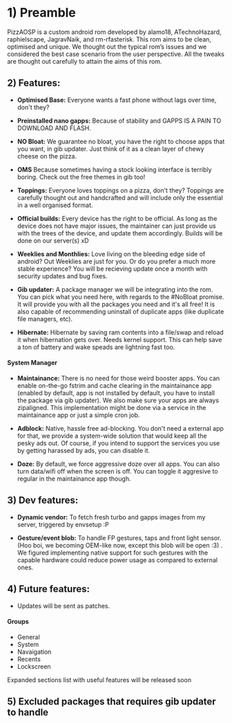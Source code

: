 # 1) Preamble

PizzAOSP is a custom android rom developed by alamo18, ATechnoHazard, raphielscape, JagravNaik, and rm-rfasterisk. This rom aims to be clean, optimised and unique. We thought out the typical rom’s issues and we considered the best case scenario from the user perspective. All the tweaks are thought out carefully to attain the aims of this rom.

## 2) Features:

- **Optimised Base:** 
    Everyone wants a fast phone without lags over time, don't they?
    
- **Preinstalled nano gapps:**
    Because of stability and GAPPS IS A PAIN TO DOWNLOAD AND FLASH.
    
- **NO Bloat:**
    We guarantee no bloat, you have the right to choose apps that you want, in gib updater. Just think of it as a clean layer
    of chewy cheese on the pizza.
    
- **OMS**
    Because sometimes having a stock looking interface is terribly boring. Check out the free themes in gib too!
    
- **Toppings:**
    Everyone loves toppings on a pizza, don't they? Toppings are carefully thought out and handcrafted and will include only the             essential in a well organised format.
    
- **Official builds:**
    Every device has the right to be official. As long as the device does not have major issues, the maintainer can just
    provide us with the trees of the device, and update them accordingly. Builds will be done on our server(s) xD
    
- **Weeklies and Monthlies:**
    Love living on the bleeding edge side of android? Out Weeklies are just for you. Or do you prefer a much more stable 
    experience? You will be recieving update once a month with security updates and bug fixes.
    
- **Gib updater:**
    A package manager we will be integrating into the rom. You can pick what you need here, with regards to the #NoBloat                     promise. It will provide you with all the packages you need and it's all free! It is also capable of recommending uninstall of           duplicate apps (like duplicate file managers, etc).
    
- **Hibernate:**
    Hibernate by saving ram contents into a file/swap and reload it when hibernation gets over. Needs kernel support. This can help save     a ton of battery and wake speads are lightning fast too.
   
#### System Manager

- **Maintainance:**
    There is no need for those weird booster apps. You can enable on-the-go fstrim and cache clearing in the maintainance app (enabled       by default, app is not installed by default, you have to install the package via gib updater). We also make sure your apps are           always zipaligned. This implementation might be done via a service in the maintainance app or just a simple cron job.

- **Adblock:**
    Native, hassle free ad-blocking. You don't need a external app for that, we provide a system-wide solution that would keep all the       pesky ads out. Of course, if you intend to support the services you use by getting harassed by ads, you can disable it.
   
- **Doze:**
    By default, we force aggressive doze over all apps. You can also turn data/wifi off when the screen is off. You can toggle it           aggresive to regular in the maintainance app though.

## 3) Dev features:
- **Dynamic vendor:** To fetch fresh turbo and gapps images from my server, triggered by envsetup :P 

- **Gesture/event blob:** To handle FP gestures, taps and front light sensor. (Hoo boi, we becoming OEM-like now, except this blob will be open :3) . We figured implementing native support for such gestures with the capable hardware could reduce power usage as compared to external ones.

## 4) Future features:
- Updates will be sent as patches.

#### Groups
- General
- System
- Navaigation
- Recents
- Lockscreen

Expanded sections list with useful features will be released soon

## 5) Excluded packages that requires gib updater to handle
